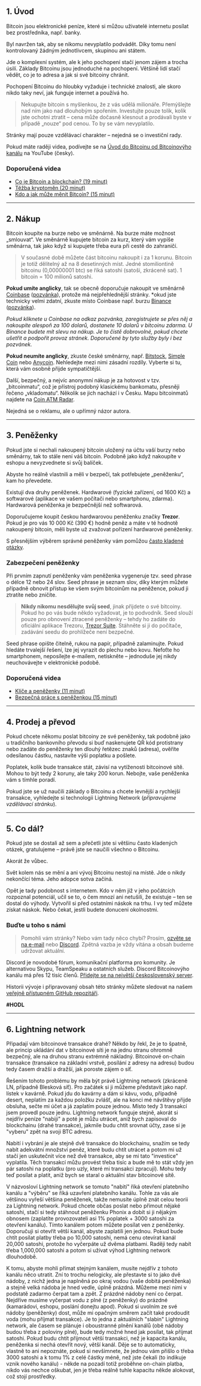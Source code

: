 ## 1. Úvod
Bitcoin jsou elektronické peníze, které si můžou uživatelé internetu posílat bez prostředníka, např. banky.

Byl navržen tak, aby se nikomu nevyplatilo podvádět. Díky tomu není kontrolovaný žádným jednotlivcem, skupinou ani státem.

Jde o komplexní systém, ale k jeho pochopení stačí jenom zájem a trocha úsilí. Základy Bitcoinu jsou jednoduché na pochopení. Většině lidí stačí vědět, co je to adresa a jak si své bitcoiny chránit.

Pochopení Bitcoinu do hloubky vyžaduje i technické znalosti, ale skoro nikdo taky neví, jak funguje internet a používá ho.
‍
> Nekupujte bitcoin s myšlenkou, že z vás udělá milionáře. Přemýšlejte nad ním jako nad dlouhobým spořením. Investujte pouze tolik, kolik jste ochotni ztratit – cena může dočasně klesnout a prodávali byste v případě „nouze“ pod cenou. To by se vám nevyplatilo.

Stránky mají pouze vzdělávací charakter – nejedná se o investiční rady.

Pokud máte raději videa, podívejte se na [Úvod do Bitcoinu od Bitcoinovýho kanálu](https://www.youtube.com/watch?v=Z92ADb5i42s&list=PLiD1OrtvRy70RQ8k5HH0E3vHQPpEIJJhZ) na YouTube (česky).

### Doporučená videa
- [Co je Bitcoin a blockchain? (19 minut)](https://www.youtube.com/watch?v=KSKY1P9qLk4&list=PLiD1OrtvRy70RQ8k5HH0E3vHQPpEIJJhZ&index=5)
- [Těžba kryptoměn (20 minut)](https://www.youtube.com/watch?v=aSlEaZFoJmU&list=PLiD1OrtvRy70RQ8k5HH0E3vHQPpEIJJhZ&index=21)
- [Kdo a jak může měnit Bitcoin? (15 minut)](https://www.youtube.com/watch?v=z7e1Dw-0aEk&list=PLiD1OrtvRy70RQ8k5HH0E3vHQPpEIJJhZ&index=32)

___

## 2. Nákup
Bitcoin koupíte na burze nebo ve směnárně. Na burze máte možnost „smlouvat“. Ve směnárně kupujete bitcoin za kurz, který vám vypíše směnárna, tak jako když si kupujete třeba eura při cestě do zahraničí.

> V současné době můžete část bitcoinu nakoupit i za 1 korunu. Bitcoin je totiž dělitelný až na 8 desetinných míst. Jedné stomiliontině bitcoinu (0,00000001 btc) se říká satoshi (satoši, zkráceně sat). 1 bitcoin = 100 milionů satoshi.

**Pokud umíte anglicky**, tak se obecně doporučuje nakoupit ve směnárně [Coinbase](https://www.coinbase.com) ([pozvánka](https://www.coinbase.com/join/kukla_g6)), protože má nejpřehlednější stránky. *okud jste technicky velmi zdatní, zkuste místo Coinbase např. burzu [Binance](https://www.binance.com) ([pozvánka](https://www.binance.com/en/register?ref=I7KS47QB)).

*Pokud kliknete u Coinbase na odkaz pozvánka, zaregistrujete se přes něj a nakoupíte alespoň za 100 dolarů, dostanete 10 dolarů v bitcoinu zdarma. U Binance budete mít slevu na nákup. Je to čistě dobrovolné, pokud chcete ušetřit a podpořit provoz stránek. Doporučené by tyto služby byly i bez pozvánek.*

**Pokud neumíte anglicky**, zkuste české směnárny, např. [Bitstock](https://www.bitstock.com/), [Simple Coin](http://simplecoin.eu) nebo [Anycoin](https://www.anycoin.cz). Nehledejte mezi nimi zásadní rozdíly. Vyberte si tu, která vám osobně přijde sympatičtější.

Další, bezpečný, a nejvíc anonymní nákup je za hotovost v tzv. „bitcoinmatu“, což je přístroj podobný klasickému bankomatu, přesněji řečeno „vkladomatu“. Několik se jich nachází i v Česku. Mapu bitcoinmatů najdete na [Coin ATM Radar](https://coinatmradar.com/).

Nejedná se o reklamu, ale o upřímný názor autora.

___

## 3. Peněženky
Pokud jste si nechali nakoupený bitcoin uložený na účtu vaší burzy nebo směnárny, tak to stále není váš bitcoin. Podobně jako když nakoupíte v eshopu a nevyzvednete si svůj balíček.

Abyste ho reálně vlastnili a měli v bezpečí, tak potřebujete „peněženku“, kam ho převedete.

Existují dva druhy peněženek. Hardwarové (fyzické zařízení, od 1600 Kč) a softwarové (aplikace ve vašem počítači nebo smartphonu, zdarma). Hardwarová peněženka je bezpečnější než softwarová.

Doporučujeme koupit českou hardwarovou peněženku značky **Trezor**. Pokud je pro vás 10 000 Kč (390 €) hodně peněz a máte v té hodnotě nakoupený bitcoin, měli byste už zvažovat pořízení hardwarové peněženky.

S přesnějším výběrem správné peněženky vám pomůžou [často kladené otázky](#penezenky-faq).

### Zabezpečení peněženky
Při prvním zapnutí peněženky vám peněženka vygeneruje tzv. seed phrase o délce 12 nebo 24 slov. Seed phrase je seznam slov, díky kterým můžete případně obnovit přístup ke všem svým bitcoinům na peněžence, pokud ji ztratíte nebo zničíte.

> **Nikdy nikomu nesdělujte svůj seed**, jinak přijdete o své bitcoiny. Pokud ho po vás bude někdo vyžadovat, je to podvodník. Seed slouží pouze pro obnovení ztracené peněženky – tehdy ho zadáte do oficiální aplikace Trezoru, [Trezor Suite](https://suite.trezor.io/). Stáhněte si ji do počítače, zadávání seedu do prohlížeče není bezpečné.

Seed phrase opište čitelně, rukou na papír, případně zalaminujte. Pokud hledáte trvalejší řešení, lze jej vyrazit do plechu nebo kovu. Nefoťte ho smartphonem, neposílejte e-mailem, netiskněte – jednoduše jej nikdy neuchovávejte v elektronické podobě.

### Doporučená videa
- [Klíče a peněženky (11 minut)](https://www.youtube.com/watch?v=4CqyY53dDJU&list=PLiD1OrtvRy70RQ8k5HH0E3vHQPpEIJJhZ&index=20)
- [Bezpečná práce s peněženkou (15 minut)](https://www.youtube.com/watch?v=55sn9T7QNbQ&list=PLiD1OrtvRy70RQ8k5HH0E3vHQPpEIJJhZ&index=55)

___

## 4. Prodej a převod
Pokud chcete někomu poslat bitcoiny ze své peněženky, tak podobně jako u tradičního bankovního převodu si buď naskenujete QR kód protistrany nebo zadáte do peněženky ten dlouhý řetězec znaků (adresa), ověříte odesílanou částku, nastavíte výši poplatku a pošlete.

Poplatek, kolik bude transakce stát, závisí na vytíženosti bitcoinové sítě. Mohou to být tedy 2 koruny, ale taky 200 korun. Nebojte, vaše peněženka vám s tímhle poradí.

Pokud jste se už naučili základy o Bitcoinu a chcete levnější a rychlejší transakce, vyhledejte si technologii Lightning Network (*připravujeme vzdělávací stránku*).

___

## 5. Co dál?
Pokud jste se dostali až sem a přečetli jste si většinu často kladených otázek, gratulujeme – právě jste se naučili všechno o Bitcoinu.

Akorát že vůbec.

Svět kolem nás se mění a ani vývoj Bitcoinu nestojí na místě. Jde o nikdy nekončící téma. Jeho adopce sotva začíná.

Opět je tady podobnost s internetem. Kdo v něm již v jeho počátcích rozpoznal potenciál, učil se to, o čem mnozí ani netušili, že existuje – ten se dostal do výhody. Vytvořil si před ostatními náskok na trhu. I vy teď můžete získat náskok. Nebo čekat, jestli budete donuceni okolnostmi.

### Buďte u toho s námi
> Pomohli vám stránky? Nebo vám tady něco chybí? Prosím, [ozvěte se na e-mail](mailto:pavelkukla@gmail.com) nebo [Discord](https://discord.com/invite/cTGFFAGQ9E). Zpětná vazba je vždy vítána a obsah budeme udržovat aktuální.

Discord je novodobé fórum, komunikační platforma pro komunity. Je alternativou Skypu, TeamSpeaku a ostatních služeb. Discord Bitcoinovýho kanálu má přes 12 tisíc členů. [Přidejte se na největší československý server](https://discord.com/invite/cTGFFAGQ9E).

Historii vývoje i připravovaný obsah této stránky můžete sledovat na našem [veřejně přístupném GitHub repozitáři](https://github.com/pavelkukla/kryptodoupe.cz).

**#HODL**
___
## 6. Lightning network
Připadají vám bitcoinové transakce drahé? Někdo by řekl, že je to špatně, ale princip ukládání dat v bitcoinové síti je na jednu stranu ohromně bezpečný, ale na druhou stranu extrémně nákladný. Bitcoinové on-chain transakce (transakce na základní vrstvě, posílání z adresy na adresu) budou tedy časem dražší a dražší, jak poroste zájem o síť.

Řešením tohoto problému by měla být právě Lightning network (zkráceně LN, případně Blesková síť). Pro začátek si ji můžeme představit jako např. lístek v kavárně. Pokud jdu do kavárny a dám si kávu, vodu, případně desert, neplatím za každou položku zvlášť, ale na konci mé návštěvy přijde obsluha, sečte mi účet a já zaplatím pouze jednou. Místo tedy 3 transakcí jsem provedl pouze jednu. Lightning network funguje stejně, akorát si nejdřív peníze "nabiji" a poté je můžu utrácet, aniž bych zapisoval do blockchainu (drahé transakce), jakmile budu chtít srovnat účty, zase si je "vyberu" zpět na svoji BTC adresu. 

Nabití i vybrání je ale stejně dvě transakce do blockchainu, snažím se tedy nabít adekvátní množství peněz, které budu chtít utrácet a potom mi už stačí jen uskutečnit více než dvě transakce, aby se mi tato "investice" vyplatila. Těch transakcí můžu provést třeba tisíc a bude mě to stát vždy jen pár satoshi na poplatku (pro uzly, které mi transakci zpracují). Mohu tedy teď posílat a platit, aniž bych se staral o aktuální stav bitcoinové sítě.

V názvosloví Lightning network se tomuto "nabití" říká otevření platebního kanálu a "výběru" se říká uzavření platebního kanálu. Tohle za vás ale většinou vyřeší většina peněženek, takže nemusíte úplně znát celou teorii za Lightning network. Pokud chcete občas poslat nebo přimout nějaké satoshi, stačí si tedy stáhnout peněženku Phonix a dobít si ji nějakým obnosem (zaplatíte provozovateli asi 1% poplatek + 3000 satoshi za otevření kanálu). Tímto kanálem potom můžete posílat ven z peněženky. Doporučuji si otevřít větší kanál, abyste zaplatili jen jednou. Pokud bude chtít posílat platby třeba po 10,000 satoshi, nemá cenu otevírat kanál 20,000 satoshi, protože ho vyčerpáte už dvěma platbami. Raději tedy nabít třeba 1,000,000 satoshi a potom si užívat výhod Lightning network dlouhodobě.

K tomu, abyste mohli přímat stejným kanálem, musíte nejdřív z tohoto kanálu něco utratit. Zní to trochu nelogicky, ale přestavte si to jako dvě nádoby, z nichž jedna je naplněná po okraj vodou (vaše dobitá peněženka) a stejně velká nádoba je hned vedle, úplně prázdná. Můžeme mezi nimi v podstatě zadarmo čerpat tam a zpět. Z prázdné nádoby není co čerpat. Nejdříve musíme vyčerpat vodu z plné (z peněženky) do prázdné (kamarádovi, eshopu, poslání donejtu apod). Pokud si uvolním ze své nádoby (peněženky) dost, může mi opačným směrem začít také prodoudit voda (mohu příjmat transakce). Je to jedna z aktuálních "slabin" Lightning network, ale časem se plánuje i oboustranné plnění kanálů (obě nádoby budou třeba z poloviny plné), bude tedy možné hned jak posílat, tak příjmat satoshi. Pokud budu chtít přijmout větší transakci, než je kapacita kanálu, peněženka si nechá otevřít nový, větší kanál. Děje se to automaticky, vlastně to ani nepoznáte, pokud si nevšimnete, že jednou vám přišlo o třeba 3000 satoshi a k tomu 1% z celé částky méně, než jste čekali (to indikuje vznik nového kanálu) - někde na pozadí totiž proběhne on-chain platba, nikdo vás nechce oškubat, jen je třeba reálně tuhle kapacitu někde alokovat, což stojí prostředky.
